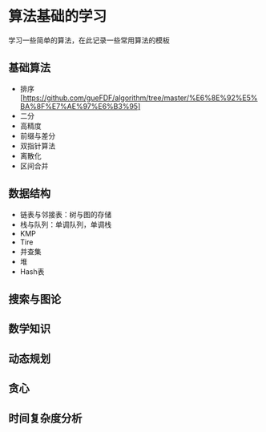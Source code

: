 # 算法基础的学习
学习一些简单的算法，在此记录一些常用算法的模板
## 基础算法
* 排序 [https://github.com/gueFDF/algorithm/tree/master/%E6%8E%92%E5%BA%8F%E7%AE%97%E6%B3%95]
* 二分
* 高精度
* 前缀与差分
* 双指针算法
* 离散化
* 区间合并
## 数据结构
* 链表与邻接表：树与图的存储
* 栈与队列：单调队列，单调栈
* KMP
* Tire
* 并查集
* 堆
* Hash表
## 搜索与图论
## 数学知识
## 动态规划
## 贪心
## 时间复杂度分析
